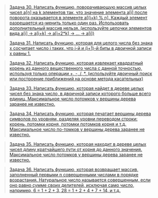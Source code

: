 >[Задача 30. Написать функцию, поворачивающую массив целых чисел a[n] на k элементов так, что значение элемента a[i] после поворота оказывается в элементе a[(i+k) % n]. Каждый элемент разрешается из-менить только один раз. Использовать дополнительный массив нельзя. (используйте цепочки элементов вида a[i] -> a[i+k] -> a[i+2*k] -> ... -> a[i])](https://github.com/ptrvsrg/NSU_homework_C/tree/master/%D0%A0%D0%B0%D0%B7%D0%BD%D1%8B%D0%B5%20%D0%B7%D0%B0%D0%B4%D0%B0%D1%87%D0%B8/%D0%9F%D0%BE%D0%B2%D0%BE%D1%80%D0%BE%D1%82%20%D0%BC%D0%B0%D1%81%D1%81%D0%B8%D0%B2%D0%B0%20%D0%B1%D0%B5%D0%B7%20%D0%B4%D0%BE%D0%BF.%20%D0%BC%D0%B0%D1%81%D1%81%D0%B8%D0%B2%D0%B0)

>[Задача 31. Написать функцию, которая для целого числа без знака х сосчитает число i таких, что i-й и (i+1)-й биты в двоичной записи х равны 1.](https://github.com/ptrvsrg/NSU_homework_C/tree/master/%D0%A0%D0%B0%D0%B7%D0%BD%D1%8B%D0%B5%20%D0%B7%D0%B0%D0%B4%D0%B0%D1%87%D0%B8/%D0%9A%D0%BE%D0%BB%D0%B8%D1%87%D0%B5%D1%81%D1%82%D0%B2%D0%BE%202%20%D0%B5%D0%B4%D0%B8%D0%BD%D0%B8%D1%87%D0%BD%D1%8B%D1%85%20%D0%B1%D0%B8%D1%82%D0%BE%D0%B2%20%D0%B2%20%D1%86%D0%B5%D0%BB%D0%BE%D0%BC%20%D1%87%D0%B8%D1%81%D0%BB%D0%B5)

>[Задача 32. Написать функцию, которая извлекает квадратный корень из данного вещественного числа с данной точностью, используя только операции +, -, /, *. (используйте двоичный поиск или построение приближений на основе метода касательных)](https://github.com/ptrvsrg/NSU_homework_C/tree/master/%D0%A0%D0%B0%D0%B7%D0%BD%D1%8B%D0%B5%20%D0%B7%D0%B0%D0%B4%D0%B0%D1%87%D0%B8/%D0%9A%D0%B2%D0%B0%D0%B4%D1%80%D0%B0%D1%82%D0%BD%D1%8B%D0%B9%20%D0%BA%D0%BE%D1%80%D0%B5%D0%BD%D1%8C)

>[Задача 33. Написать функцию, которая найдет в дереве целых чисел без знака число, в двоичной записи которого больше всего единиц. Максимальное число потомков у вершины дерева заранее не известно.](https://github.com/ptrvsrg/NSU_homework_C/tree/master/%D0%A0%D0%B0%D0%B7%D0%BD%D1%8B%D0%B5%20%D0%B7%D0%B0%D0%B4%D0%B0%D1%87%D0%B8/%D0%92%D0%B5%D1%80%D1%88%D0%B8%D0%BD%D0%B0%20%D0%B4%D0%B5%D1%80%D0%B5%D0%B2%D0%B0%20%D1%81%20%D0%BD%D0%B0%D0%B8%D0%B1%D0%BE%D0%BB%D1%8C%D1%88%D0%B5%D0%BC%20%D0%BA%D0%BE%D0%BB%D0%B8%D1%87%D0%B5%D1%81%D1%82%D0%B2%D0%BE%D0%BC%20%D0%B5%D0%B4%D0%B8%D0%BD%D0%B8%D1%87%D0%BD%D1%8B%D1%85%20%D0%B1%D0%B8%D1%82%D0%BE%D0%B2)

>[Задача 34. Написать функцию, которая печатает вершины дерева символов по уровням, разделяя уровни переводом строки: корень, потомки корня, потомки потомков корня и т.д. Максимальное число по-томков у вершины дерева заранее не известно.](https://github.com/ptrvsrg/NSU_homework_C/tree/master/%D0%A0%D0%B0%D0%B7%D0%BD%D1%8B%D0%B5%20%D0%B7%D0%B0%D0%B4%D0%B0%D1%87%D0%B8/%D0%9F%D0%B5%D1%87%D0%B0%D1%82%D1%8C%20%D0%BF%D0%BE%20%D1%83%D1%80%D0%BE%D0%B2%D0%BD%D1%8F%D0%BC)

>[Задача 35. Написать функцию, которая находит в дереве целых чисел длину кратчайшего пути от корня до данного значения. Максимальное число потомков у вершины дерева заранее не известно.](https://github.com/ptrvsrg/NSU_homework_C/tree/master/%D0%A0%D0%B0%D0%B7%D0%BD%D1%8B%D0%B5%20%D0%B7%D0%B0%D0%B4%D0%B0%D1%87%D0%B8/%D0%9F%D0%BE%D0%B8%D1%81%D0%BA%20%D0%B1%D0%BB%D0%B8%D0%B6%D0%B0%D0%B9%D1%88%D0%B5%D0%B3%D0%BE%20%D1%81%D0%BE%D0%B2%D0%BF%D0%B0%D0%B4%D0%B5%D0%BD%D0%B8%D1%8F)

>[Задача 36. Написать функцию, которая возвращает массив, заполненный первыми n совершенными числами в порядке возрастания. Натуральное число называется совершенным, если оно равно сумме своих делителей, исключая само число, например, 6 = 1 + 2 + 3, 28 = 1 + 2 + 4 + 7 + 14, и т.д.](https://github.com/ptrvsrg/NSU_homework_C/tree/master/%D0%A0%D0%B0%D0%B7%D0%BD%D1%8B%D0%B5%20%D0%B7%D0%B0%D0%B4%D0%B0%D1%87%D0%B8/%D0%AF%D0%B2%D0%BB%D1%8F%D0%B5%D1%82%D1%81%D1%8F%20%D0%BB%D0%B8%20%D1%87%D0%B8%D1%81%D0%BB%D0%BE%20%D1%81%D0%BE%D0%B2%D0%B5%D1%80%D1%88%D0%B5%D0%BD%D0%BD%D1%8B%D0%BC)